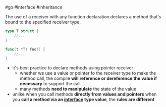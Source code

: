 #go #interface #inheritance

The use of a receiver with any function declaration declares a method that's bound to the specified receiver type.

```go
type T struct {
	//...
}

func(t *T) foo() {
	//...
}
```

- it's best practice to declare methods using pointer receiver
	- whether we use a value or pointer fo the receiver type to make the method call, the compile **will reference or dereference the value if necessary** to support the call
	- many methods **need to manipulate** the state of the value
- unlike when you call methods **directly  from values and pointers** when you **call a method via an [interface](/techstack/go/interface.md) type value**, the **rules are different**